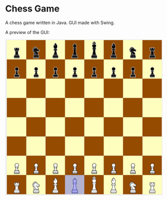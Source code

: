 # Chess Game

A chess game written in Java. GUI made with Swing.


A preview of the GUI:

<img src="GUI.jpg" alt="GUI" width="500"/>
